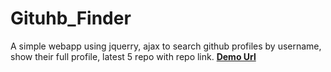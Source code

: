 # Gituhb_Finder
A simple webapp using jquerry, ajax to search github profiles by username, show their full profile, latest 5 repo with repo link. **[Demo Url](https://mittalprince.github.io/Github_Finder/)** 
